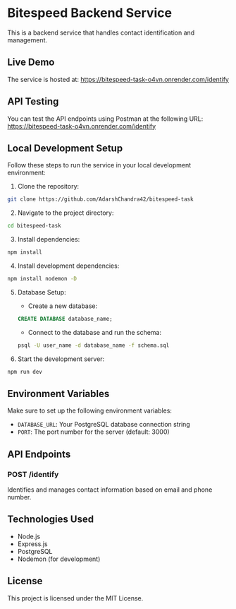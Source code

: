 # Bitespeed Backend Service

This is a backend service that handles contact identification and management.

## Live Demo

The service is hosted at: https://bitespeed-task-o4vn.onrender.com/identify

## API Testing

You can test the API endpoints using Postman at the following URL:
https://bitespeed-task-o4vn.onrender.com/identify

## Local Development Setup

Follow these steps to run the service in your local development environment:

1. Clone the repository:
```bash
git clone https://github.com/AdarshChandra42/bitespeed-task
```

2. Navigate to the project directory:
```bash
cd bitespeed-task
```

3. Install dependencies:
```bash
npm install
```

4. Install development dependencies:
```bash
npm install nodemon -D
```

5. Database Setup:
   - Create a new database:
   ```sql
   CREATE DATABASE database_name;
   ```
   - Connect to the database and run the schema:
   ```bash
   psql -U user_name -d database_name -f schema.sql
   ```

6. Start the development server:
```bash
npm run dev
```

## Environment Variables

Make sure to set up the following environment variables:
- `DATABASE_URL`: Your PostgreSQL database connection string
- `PORT`: The port number for the server (default: 3000)

## API Endpoints

### POST /identify
Identifies and manages contact information based on email and phone number.

## Technologies Used

- Node.js
- Express.js
- PostgreSQL
- Nodemon (for development)

## License

This project is licensed under the MIT License.
